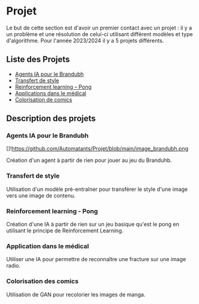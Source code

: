# Projet
Le but de cette section est d'avoir un premier contact avec un projet : il y a un problème et une résolution de celui-ci utilisant différent modèles et type d'algorithme. 
Pour l'année 2023/2024 il y a 5 projets différents.

## Liste des Projets
- [Agents IA pour le Brandubh](/Brandubh)
- [Transfert de style](/Transfert_de_Style)
- [Reinforcement learning – Pong](/Pong_RL)
- [Applications dans le médical](/Medical)
- [Colorisation de comics](/Colorisation)

## Description des projets 

### Agents IA pour le Brandubh
[]!https://github.com/Automatants/Projet/blob/main/image_brandubh.png

Création d'un agent à partir de rien pour jouer au jeu du Branduhb.

### Transfert de style
Utilisation d'un modèle pré-entraîner pour transférer le style d'une image vers une image de contenu.

### Reinforcement learning - Pong 
Création d'une IA à partir de rien sur un jeu basique qu'est le pong en utilisant le principe de Reinforcement Learning.

### Application dans le médical 
Utiliser une IA pour permettre de reconnaître une fracture sur une image radio.

### Colorisation des comics 
Utilisation de GAN pour recolorier les images de manga.
